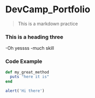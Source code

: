 # DevCamp_Portfolio

>This is a markdown practice

### This is a heading three

-Oh yessss
-much skill

### Code Example

```ruby
def my_great_method
  puts "here it is"
end
```

```javascript
alert('Hi there')
```